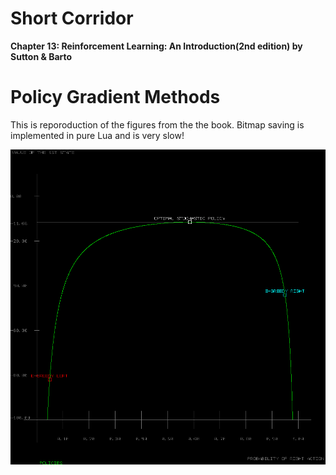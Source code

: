 # Short Corridor

<b>Chapter 13: Reinforcement Learning: An Introduction(2nd edition) by Sutton &amp; Barto</b>


# Policy Gradient Methods

This is reporoduction of the figures from the the book. Bitmap saving is implemented in pure Lua and is very slow!

![](ShortCorridor/ShortCorridor_Example13_1.bmp)
